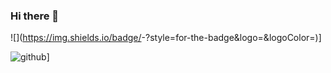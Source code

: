 ### Hi there 👋

<!--
**Aharonyan-Narek/Aharonyan-Narek** is a ✨ _special_ ✨ repository because its `README.md` (this file) appears on your GitHub profile.

Here are some ideas to get you started:

- 🔭 I’m currently working on ...
- 🌱 I’m currently learning ...
- 👯 I’m looking to collaborate on ...
- 🤔 I’m looking for help with ...
- 💬 Ask me about ...
- 📫 How to reach me: ...
- 😄 Pronouns: ...
- ⚡ Fun fact: ...
-->

![<Badge Name>](https://img.shields.io/badge/<Badge Text>-<Background Color>?style=for-the-badge&logo=<Icon Name>&logoColor=<Logo Color>)]
  
![github](https://img.shields.io/badge/GitHub-000000?style=for-the-badge&logo=GitHub&logoColor=white)]
